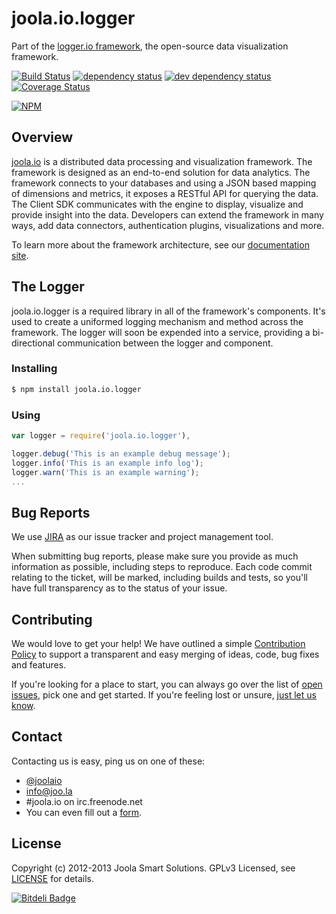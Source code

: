 # joola.io.logger
Part of the [logger.io framework][14], the open-source data visualization framework.

[![Build Status][3]][4] [![dependency status][5]][6] [![dev dependency status][7]][8] [![Coverage Status][1]][2]

[![NPM](https://nodei.co/npm/joola.io.logger.png?downloads=true&stars=true)](https://nodei.co/npm/joola.io.logger/)

## Overview
[joola.io][22] is a distributed data processing and visualization framework. The framework is designed as an end-to-end
solution for data analytics. The framework connects to your databases and using a JSON based mapping of dimensions and
metrics, it exposes a RESTful API for querying the data. The Client SDK communicates with the engine to display,
visualize and provide insight into the data. Developers can extend the framework in many ways, add data connectors,
authentication plugins, visualizations and more.

To learn more about the framework architecture, see our [documentation site][1].

## The Logger
joola.io.logger is a required library in all of the framework's components. It's used to create a uniformed logging mechanism
 and method across the framework. The logger will soon be expended into a service, providing a bi-directional communication
 between the logger and component.

### Installing
```bash
$ npm install joola.io.logger
```

### Using
```JavaScript
var logger = require('joola.io.logger'),

logger.debug('This is an example debug message');
logger.info('This is an example info log');
logger.warn('This is an example warning');
...
```

## Bug Reports
We use [JIRA][17] as our issue tracker and project management tool.

When submitting bug reports, please make sure you provide as much information as possible, including steps to reproduce.
Each code commit relating to the ticket, will be marked, including builds and tests, so you'll have full transparency as
to the status of your issue.

## Contributing
We would love to get your help! We have outlined a simple [Contribution Policy][18] to support a transparent and easy merging
of ideas, code, bug fixes and features.

If you're looking for a place to start, you can always go over the list of [open issues][17], pick one and get started.
If you're feeling lost or unsure, [just let us know](#Contact).

## Contact
Contacting us is easy, ping us on one of these:
- [@joolaio][19]
- [info@joo.la][20]
- #joola.io on irc.freenode.net
- You can even fill out a [form][21].

## License
Copyright (c) 2012-2013 Joola Smart Solutions. GPLv3 Licensed, see [LICENSE][24] for details.


[1]: https://coveralls.io/repos/joola/joola.io.logger/badge.png
[2]: https://coveralls.io/r/joola/joola.io.logger
[3]: https://travis-ci.org/joola/joola.io.logger.png
[4]: https://travis-ci.org/joola/joola.io.logger
[5]: https://david-dm.org/joola/joola.io.logger.png
[6]: https://david-dm.org/joola/joola.io.logger
[7]: https://david-dm.org/joola/joola.io.logger/dev-status.png
[8]: https://david-dm.org/joola/joola.io.logger#info=devDependencies
[9]: https://github.com/joola/joola.io.engine
[10]: https://github.com/joola/joola.io.analytics
[11]: https://github.com/joola/joola.io.sdk
[12]: https://github.com/joola/joola.io.config
[13]: https://github.com/joola/joola.io.logger
[14]: https://github.com/joola/joola.io
[15]: http://nodejs.org
[16]: http://serverfault.com/
[17]: http://https://joolatech.atlassian.net/browse/JARVIS
[18]: https://github.com/joola/joola.io/blob/master/CONTRIBUTING.md
[19]: http://twitter.com/joolaio
[20]: mailto://info@joo.la
[21]: http://joo.la/#contact
[22]: http://joola.io/
[23]: http://ci.joo.la
[24]: https://github.com/joola/joola.io.logger/blob/master/LICENSE.md
[25]: https://joolatech.atlassian.net/wiki/display/JAD/Welcome
[26]: https://joolatech.atlassian.net/wiki/display/JAD/Getting+Started
[27]: https://joolatech.atlassian.net/wiki/display/JAD/Installing+joola.io
[28]: https://joolatech.atlassian.net/wiki/display/JAD/Developers
[29]: https://joolatech.atlassian.net/wiki/display/JAD/Developers/Coding+Guidelines

[![Bitdeli Badge](https://d2weczhvl823v0.cloudfront.net/joola/joola.io.logger/trend.png)](https://bitdeli.com/free "Bitdeli Badge")

